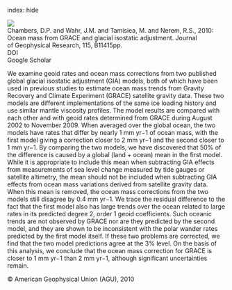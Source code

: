 index: hide

<div class="Citation">
    <div class="Citation-thumb CitationThumb-linked"  data-href="https://doi.org/10.1029/2010jb007530">
      <img src="https://static.claimspace.cloud/climate-study-static/refs/thumbs/13/Chambers_et_al_2010-thumb.png" />
    </div>

  <div class="Citation-body">
    <div class="Citation-text">Chambers, D.P. and Wahr, J.M. and Tamisiea, M. and Nerem, R.S., 2010: Ocean mass from GRACE and glacial isostatic adjustment. <span class="Article-journal">Journal of Geophysical Research, </span><span class="Article-volume">115, </span>B11415pp.</div>
    <div class="Citation-links">
      <div class="CitationLink" data-href="https://doi.org/10.1029/2010jb007530">
        <div class="CitationLink-icon CitationLink-Doi"></div>
        <div class="CitationLink-text">DOI</div>
      </div>
      <div class="CitationLink" data-href="https://scholar.google.com/scholar?q=10.1029/2010jb007530">
        <div class="CitationLink-icon CitationLink-Scholar"></div>
        <div class="CitationLink-text">Google Scholar</div>
      </div>
    </div>
  </div>
</div>

We examine geoid rates and ocean mass corrections from two published global glacial isostatic adjustment (GIA) models, both of which have been used in previous studies to estimate ocean mass trends from Gravity Recovery and Climate Experiment (GRACE) satellite gravity data. These two models are different implementations of the same ice loading history and use similar mantle viscosity profiles. The model results are compared with each other and with geoid rates determined from GRACE during August 2002 to November 2009. When averaged over the global ocean, the two models have rates that differ by nearly 1 mm yr−1 of ocean mass, with the first model giving a correction closer to 2 mm yr−1 and the second closer to 1 mm yr−1. By comparing the two models, we have discovered that 50% of the difference is caused by a global (land + ocean) mean in the first model. While it is appropriate to include this mean when subtracting GIA effects from measurements of sea level change measured by tide gauges or satellite altimetry, the mean should not be included when subtracting GIA effects from ocean mass variations derived from satellite gravity data. When this mean is removed, the ocean mass corrections from the two models still disagree by 0.4 mm yr−1. We trace the residual difference to the fact that the first model also has large trends over the ocean related to large rates in its predicted degree 2, order 1 geoid coefficients. Such oceanic trends are not observed by GRACE nor are they predicted by the second model, and they are shown to be inconsistent with the polar wander rates predicted by the first model itself. If these two problems are corrected, we find that the two model predictions agree at the 3% level. On the basis of this analysis, we conclude that the ocean mass correction for GRACE is closer to 1 mm yr−1 than 2 mm yr−1, although significant uncertainties remain.

<div class="Citation-copy">
&copy; American Geophysical Union (AGU), 2010
</div>